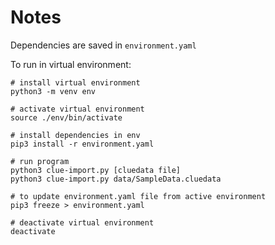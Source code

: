 # Notes

Dependencies are saved in `environment.yaml`

To run in virtual environment:

    # install virtual environment
    python3 -m venv env

    # activate virtual environment
    source ./env/bin/activate

    # install dependencies in env
    pip3 install -r environment.yaml

    # run program
    python3 clue-import.py [cluedata file]
    python3 clue-import.py data/SampleData.cluedata

    # to update environment.yaml file from active environment
    pip3 freeze > environment.yaml

    # deactivate virtual environment
    deactivate
